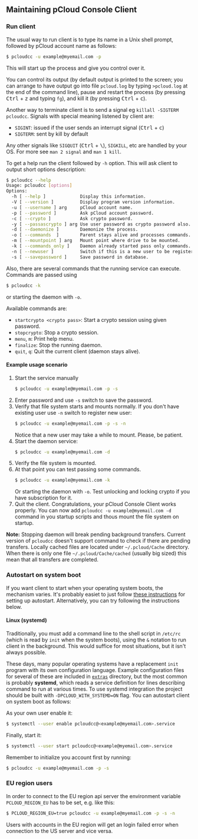 ## Maintaining pCloud Console Client

### Run client

The usual way to run client is to type its name in a Unix shell prompt,
followed by pCloud account name as follows:

```sh
$ pcloudcc -u example@myemail.com -p
```

This will start up the process and give you control over it.

You can control its output (by default output is printed to the screen;
you can arrange to have output go into file `pcloud.log` by typing
`>pcloud.log` at the end of the command line), pause and restart the
process (by pressing <kbd>Ctrl</kbd> + <kbd>z</kbd> and typing `fg`), and
kill it (by pressing <kbd>Ctrl</kbd> + <kbd>c</kbd>).

Another way to terminate client is to send a signal eg
`killall -SIGTERM pcloudcc`. Signals with special meaning listened by
client are:

- `SIGINT`: issued if the user sends an interrupt signal
  (<kbd>Ctrl</kbd> + <kbd>c</kbd>)
- `SIGTERM`: sent by kill by default

Any other signals like `SIGQUIT` (<kbd>Ctrl</kbd> + <kbd>\\</kbd>),
`SIGKILL`, etc are handled by your OS. For more see `man 2 signal` and
`man 1 kill`.

To get a help run the client followed by `-h` option. This will ask client to
output short options description:

```sh
$ pcloudcc --help
Usage: pcloudcc [options]
Options:
  -h [ --help ]             Display this information.
  -V [ --version ]          Display program version information.
  -u [ --username ] arg     pCloud account name.
  -p [ --password ]         Ask pCloud account password.
  -c [ --crypto ]           Ask crypto password.
  -y [ --passascrypto ] arg Use user password as crypto password also.
  -d [ --daemonize ]        Daemonize the process.
  -o [ --commands  ]        Parent stays alive and processes commands.
  -m [ --mountpoint ] arg   Mount point where drive to be mounted.
  -k [ --commands_only ]    Daemon already started pass only commands.
  -n [ --newuser ]          Switch if this is a new user to be registered.
  -s [ --savepassword ]     Save password in database.
```

Also, there are several commands that the running service can execute. Commands are passed using

```sh
$ pcloudcc -k
```

or  starting the daemon with `-o`.

Available commands are:
- `startcrypto <crypto pass>`: Start a crypto session using given password.
- `stopcrypto`: Stop a crypto session.
- `menu`, `m`: Print help menu.
- `finalize`: Stop the running daemon.
- `quit`, `q`: Quit the current client (daemon stays alive).

#### Example usage scenario

1. Start the service manually
   ```sh
   $ pcloudcc -u example@myemail.com -p -s
   ```
2. Enter password and use `-s` switch to save the password.
3. Verify that file system starts and mounts normally. If you don't have
   existing user use `-n` switch to register new user:
   ```sh
   $ pcloudcc -u example@myemail.com -p -s -n
   ```
   Notice that a new user may take a while to mount. Please, be patient.
4. Start the daemon service:
   ```sh
   $ pcloudcc -u example@myemail.com -d
   ```
5. Verify the file system is mounted.
6. At that point you can test passing some commands.
   ```sh
   $ pcloudcc -u example@myemail.com -k
   ```
   Or starting the daemon with `-o`. Test unlocking and locking crypto if you
   have subscription for it.
7. Quit the client. Congratulations, your pCloud Console Client works properly.
   You can now add `pcloudcc -u example@myemail.com -d` command in you startup
   scripts  and thous mount the file system on startup.

**Note:** Stopping daemon will break pending background transfers.
Current version of `pcloudcc` doesn't support command to check if there are
pending transfers. Locally cached files are located under `~/.pcloud/Cache`
directory. When there is only one file `~/.pcloud/Cache/cached` (usually big sized)
this mean that all transfers are completed.

### Autostart on system boot

If you want client to start when your operating system boots, the
mechanism varies. It's probably easiet to just follow
[these instructions](https://www.howtogeek.com/228467/how-to-make-a-program-run-at-startup-on-any-computer/)
for setting up autostart. Alternatively, you can try following the instructions below.

#### Linux (systemd)

Traditionally, you must add a command line to the shell script in
`/etc/rc` (which is read by `init` when the system boots), using the `&`
notation to run client in the background. This would suffice for most
situations, but it isn't always possible.

These days, many popular operating systems have a replacement `init`
program with its own configuration language. Example configuration files
for several of these are included in 
[`extras`](https://github.com/sergeyklay/pcloud-console-client/tree/master/extras)
directory, but the most common is probably **systemd**, which reads a service
definition for lines describing command to run at various times. To use
systemd integration the project should be built  with `-DPCLOUD_WITH_SYSTEMD=ON`
flag.  You can autostart client on system boot as follows:

As your own user enable it:

```sh
$ systemctl --user enable pcloudcc@<example@myemail.com>.service
```

Finally, start it:

```sh
$ systemctl --user start pcloudcc@<example@myemail.com>.service
```

Remember to initialize you account first by running:

```sh
$ pcloudcc -u example@myemail.com -p -s
```

### EU region users

In order to connect to the EU region api server the environment variable
`PCLOUD_REGION_EU` has to be set, e.g. like this:

```sh
$ PCLOUD_REGION_EU=true pcloudcc -u example@myemail.com -p -s -n
```

Users with accounts in the EU region will get an login failed error
when connection to the US server and vice versa.
